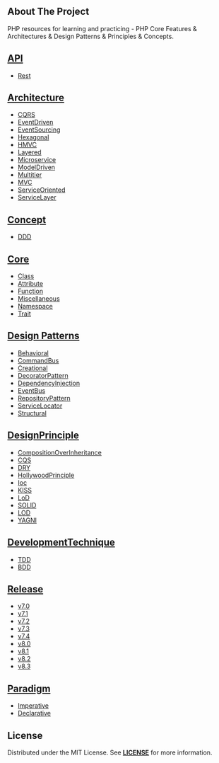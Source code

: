 ## About The Project
PHP resources for learning and practicing - PHP Core Features &amp; Architectures &amp; Design Patterns &amp; Principles &amp; Concepts.

## [API][api]  
- [Rest][rest]


## [Architecture][architecture]
- [CQRS][cqrs]
- [EventDriven][event-driven]
- [EventSourcing][event-sourcing]
- [Hexagonal][hexagonal]
- [HMVC][hmvc]
- [Layered][layered]
- [Microservice][microservice]
- [ModelDriven][model-driven]
- [Multitier][multitier]
- [MVC][mvc]
- [ServiceOriented][service-oriented]
- [ServiceLayer][service-layer]


## [Concept][concept]
- [DDD][ddd]


## [Core][core]  
  - [Class][Class]
  - [Attribute][Attribute]
  - [Function][Function]
  - [Miscellaneous][Miscellaneous]
  - [Namespace][Namespace]
  - [Trait][Trait]


## [Design Patterns][design-pattern]
- [Behavioral][behavioral]
- [CommandBus][command-bus]
- [Creational][creational]
- [DecoratorPattern][decorator-pattern]
- [DependencyInjection][dependency-injection]
- [EventBus][event-bus]
- [RepositoryPattern][repository-pattern]
- [ServiceLocator][service-locator]
- [Structural][structural]


## [DesignPrinciple][design-principle]  
- [CompositionOverInheritance][CompositionOverInheritance]  
- [CQS][Cqs]  
- [DRY][Dry]  
- [HollywoodPrinciple][HollywoodPrinciple]  
- [Ioc][Ioc]  
- [KISS][Kiss]  
- [LoD][Lod]  
- [SOLID][Solid]  
- [LOD][Lod]  
- [YAGNI][Yagni]  


## [DevelopmentTechnique][development-technique]  
- [TDD][Tdd]
- [BDD][Bdd]


## [Release][release] 
  - [v7.0][v7.0]
  - [v7.1][v7.1]
  - [v7.2][v7.2]
  - [v7.3][v7.3]
  - [v7.4][v7.4]
  - [v8.0][v8.0]
  - [v8.1][v8.1]
  - [v8.2][v8.2]
  - [v8.3][v8.3]


## [Paradigm][paradigm]  
- [Imperative][Imperative]
- [Declarative][Declarative]


## License
Distributed under the MIT License. See **[LICENSE][license]** for more information.



[//]: # (Links)
[license]: https://github.com/habibun/php/blob/main/LICENSE
[architecture]: https://github.com/habibun/php/tree/main/src/Architecture
[concept]: https://github.com/habibun/php/tree/main/src/Concept
[core]: https://github.com/habibun/php/tree/main/src/Core
[design-pattern]: https://github.com/habibun/php/tree/main/src/DesignPattern
[design-principle]: https://github.com/habibun/php/tree/main/src/DesignPrinciple
[development-technique]: https://github.com/habibun/php/tree/main/src/DevelopmentTechnique
[release]: https://github.com/habibun/php/tree/main/src/Migration
[paradigm]: https://github.com/habibun/php/tree/main/src/Paradigm
[api]: https://github.com/habibun/php/tree/main/src/Api
[rest]: https://github.com/habibun/php/tree/main/src/Api/Rest


[//]: # (Architecture)
[cqrs]: https://github.com/habibun/php/tree/main/src/Architecture/Cqrs
[event-driven]: https://github.com/habibun/php/tree/main/src/Architecture/EventDriven
[event-sourcing]: https://github.com/habibun/php/tree/main/src/Architecture/EventSourcing
[hexagonal]: https://github.com/habibun/php/tree/main/src/Architecture/Hexagonal
[hmvc]: https://github.com/habibun/php/tree/main/src/Architecture/Hmvc
[layered]: https://github.com/habibun/php/tree/main/src/Architecture/Layered
[microservice]: https://github.com/habibun/php/tree/main/src/Architecture/Microservice
[model-driven]: https://github.com/habibun/php/tree/main/src/Architecture/ModelDriven
[multitier]: https://github.com/habibun/php/tree/main/src/Architecture/Multitier
[mvc]: https://github.com/habibun/php/tree/main/src/Architecture/Mvc
[service-oriented]: https://github.com/habibun/php/tree/main/src/Architecture/ServiceOriented
[service-layer]: https://github.com/habibun/php/tree/main/src/Architecture/ServiceLayer


[//]: # (Concept)
[ddd]: https://github.com/habibun/php/tree/main/src/Concept/Ddd


[//]: # (Core)
[Attribute]: https://github.com/habibun/php/tree/main/src/Core/Attribute
[Class]: https://github.com/habibun/php/tree/main/src/Core/Class
[Function]: https://github.com/habibun/php/tree/main/src/Core/Function
[Miscellaneous]: https://github.com/habibun/php/tree/main/src/Core/Miscellaneous
[Namespace]: https://github.com/habibun/php/tree/main/src/Core/Namespace
[Trait]: https://github.com/habibun/php/tree/main/src/Core/Trait


[//]: # (DesignPattern)
[behavioral]: https://github.com/habibun/php/tree/main/src/DesignPattern/Behavioral
[command-bus]: https://github.com/habibun/php/tree/main/src/DesignPattern/CommandBus
[creational]: https://github.com/habibun/php/tree/main/src/DesignPattern/Creational
[decorator-pattern]: https://github.com/habibun/php/tree/main/src/DesignPattern/DecoratorPattern
[dependency-injection]: https://github.com/habibun/php/tree/main/src/DesignPattern/DependencyInjection
[event-bus]: https://github.com/habibun/php/tree/main/src/DesignPattern/EventBus
[repository-pattern]: https://github.com/habibun/php/tree/main/src/DesignPattern/RepositoryPattern
[service-locator]: https://github.com/habibun/php/tree/main/src/DesignPattern/ServiceLocator
[structural]: https://github.com/habibun/php/tree/main/src/DesignPattern/Structural


[//]: # (DesignPrinciple)
[CompositionOverInheritance]: https://github.com/habibun/php/tree/main/src/DesignPrinciple/CompositionOverInheritance
[Cqs]: https://github.com/habibun/php/tree/main/src/DesignPrinciple/Cqs
[Dry]: https://github.com/habibun/php/tree/main/src/DesignPrinciple/Dry
[HollywoodPrinciple]: https://github.com/habibun/php/tree/main/src/DesignPrinciple/HollywoodPrinciple
[Ioc]: https://github.com/habibun/php/tree/main/src/DesignPrinciple/Ioc
[Kiss]: https://github.com/habibun/php/tree/main/src/DesignPrinciple/Kiss
[Lod]: https://github.com/habibun/php/tree/main/src/DesignPrinciple/Lod
[Solid]: https://github.com/habibun/php/tree/main/src/DesignPrinciple/Solid
[Lod]: https://github.com/habibun/php/tree/main/src/DesignPrinciple/Lod
[Yagni]: https://github.com/habibun/php/tree/main/src/DesignPrinciple/Yagni


[//]: # (DevelopmentTechnique)
[TDD]: https://github.com/habibun/php/tree/main/src/DevelopmentTechnique/Tdd
[BDD]: https://github.com/habibun/php/tree/main/src/DevelopmentTechnique/Bdd


[//]: # (Release)
[v7.0]: https://github.com/habibun/php/tree/main/src/Release/v70
[v7.1]: https://github.com/habibun/php/tree/main/src/Release/v71
[v7.2]: https://github.com/habibun/php/tree/main/src/Release/v72
[v7.3]: https://github.com/habibun/php/tree/main/src/Release/v73
[v7.4]: https://github.com/habibun/php/tree/main/src/Release/v74
[v8.0]: https://github.com/habibun/php/tree/main/src/Release/v80
[v8.1]: https://github.com/habibun/php/tree/main/src/Release/v81
[v8.2]: https://github.com/habibun/php/tree/main/src/Release/v82
[v8.3]: https://github.com/habibun/php/tree/main/src/Release/v83


[//]: # (Paradigm)
[Imperative]: https://github.com/habibun/php/tree/main/src/Paradigm/Imperative
[Declarative]: https://github.com/habibun/php/tree/main/src/Paradigm/Declarative
